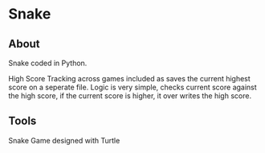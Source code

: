 <h1> Snake </h1> 

<h2> About </h2>
Snake coded in Python.

High Score Tracking across games included as saves the current highest score on a seperate file. Logic is very simple, checks current score against the high score, if the current score is higher, it over writes the high score.

<h2> Tools </h2> 
Snake Game designed with Turtle
